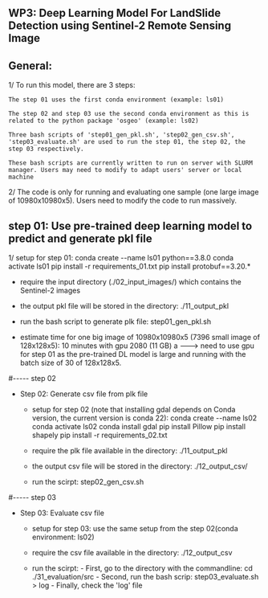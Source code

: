 ## WP3: Deep Learning Model For LandSlide Detection using Sentinel-2 Remote Sensing Image

## General:

1/ To run this model, there are 3 steps:

    The step 01 uses the first conda environment (example: ls01)
    
    The step 02 and step 03 use the second conda environment as this is related to the python package 'osgeo' (example: ls02)
    
    Three bash scripts of 'step01_gen_pkl.sh', 'step02_gen_csv.sh', 'step03_evaluate.sh' are used to run the step 01, the step 02, the step 03 respectively.
    
    These bash scripts are currently written to run on server with SLURM manager. Users may need to modify to adapt users' server or local machine


2/ The code is only for running and evaluating one sample (one large image of 10980x10980x5). Users need to modify the code to run massively.


## step 01: Use pre-trained deep learning model to predict and generate pkl file
  1/ setup for step 01:
     conda create --name ls01 python==3.8.0
     conda activate ls01
     pip install -r requirements_01.txt
     pip install protobuf==3.20.*

  - require the input directory (./02_input_images/) which contains the Sentinel-2 images

  - the output pkl file will be stored in the directory:  ./11_output_pkl

  - run the bash script to generate plk file:  step01_gen_pkl.sh

  - estimate time for one big image of 10980x10980x5 (7396 small image of 128x128x5): 10 minutes with gpu 2080 (11 GB) a
    ---> need to use gpu for step 01 as the pre-trained DL model is large and running with the batch size of 30 of 128x128x5.

#----- step 02
+ Step 02: Generate csv file from plk file
  - setup for step 02 (note that installing gdal depends on Conda version, the current version is conda 22):
     conda create --name ls02
     conda activate ls02
     conda install gdal
     pip install Pillow
     pip install shapely
     pip install -r requirements_02.txt


  - require the plk file available in the directory: ./11_output_pkl

  - the output csv file will be stored in the directory: ./12_output_csv/

  - run the scirpt: step02_gen_csv.sh

#----- step 03
+ Step 03: Evaluate csv file
  - setup for step 03: use the same setup from the step 02(conda environment: ls02)

  - require the csv file available in the directory: ./12_output_csv

  - run the scirpt:
        - First, go to the directory with the commandline: cd ./31_evaluation/src
        - Second, run the bash scrip:  step03_evaluate.sh  > log
        - Finally, check the 'log' file


